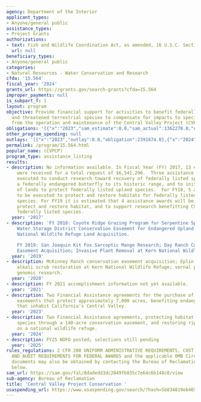 ```yaml
---
agency: Department of the Interior
applicant_types:
- Anyone/general public
assistance_types:
- Project Grants
authorizations:
- text: Fish and Wildlife Coordination Act, as amended, 16 U.S.C. Section 661 et seq.
  url: null
beneficiary_types:
- Anyone/general public
categories:
- Natural Resources - Water Conservation and Research
cfda: '15.564'
fiscal_year: '2024'
grants_url: https://grants.gov/search-grants?cfda=15.564
improper_payments: null
is_subpart_f: 1
layout: program
objective: Provide financial support for activities to benefit federally listed endangered
  and threatened terrestrial species to compensate for impacts to species resulting
  from the operation and maintenance of the Central Valley Project (CVP) of California.
obligations: '[{"x":"2023","sam_estimate":0.0,"sam_actual":1362270.0,"usa_spending_actual":770587.13},{"x":"2024","sam_estimate":0.0,"sam_actual":1313092.0,"usa_spending_actual":1921171.12},{"x":"2025","sam_estimate":0.0,"sam_actual":1000000.0,"usa_spending_actual":-14852.83}]'
other_program_spending: null
outlays: '[{"x":"2023","outlay":0.0,"obligation":2391674.0},{"x":"2024","outlay":0.0,"obligation":813092.0},{"x":"2025","outlay":0.0,"obligation":0.0}]'
permalink: /program/15.564.html
popular_name: (CVPCP)
program_type: assistance_listing
results:
- description: No information available. In Fiscal Year (FY) 2017, 13 eligible applications
    were received for a total request of $6,541,296.  Three assistance awards were
    executed to conduct research toward recovery of federally listed species, to reintroduce
    a federally endangered butterfly to its historic range, and to initiate the acquisition
    of lands to protect federally listed upland species.  For FY18, 5 awards are expected
    to be executed to protect and restore habitats for federally listed CVP-impacted
    species. For FY19 it is estimated that 4 assistance awards will be executed to
    protect and restore habitat, and to support research benefitting CVP-impacted
    federally listed species.
  year: '2017'
- description: 'FY 2018: Coyote Ridge Grazing Program for Serpentine Species, Semitropic
    Water Storage District Conservation Easement for Endangered Upland Species, Pixley
    National Wildlife Refuge Land Acquisition.

    FY 2019: San Joaquin Kit Fox Sarcoptic Mange Research; Day Ranch Conservation
    Easement Acquisition; Invasive Plant Removal at Kern National Wildlife Refuge.'
  year: '2019'
- description: McKinney Ranch conservation easement acquisition; Eplin Property acquisition;
    alkali scrub restoration at Kern National Wildlife Refuge; vernal pool crustacean
    genomic research.
  year: '2020'
- description: FY 2021 accomplishment information not yet available.
  year: '2021'
- description: Two Financial Assistance agreements for the purchase of conservation
    easements that protect approximately 7,000 acres, benefiting endangered species
    that inhabit California’s Central Valley.
  year: '2023'
- description: Two Financial Assistance agreements, protecting habitat for an endangered
    species through a 140-acre conservation easement, and restoring riparian habitat
    on a national wildlife refuge.
  year: '2024'
- description: FY25 NOFO posted; selections still pending
  year: '2025'
rules_regulations: 2 CFR 200 UNIFORM ADMINISTRATIVE REQUIREMENTS, COST PRINCIPLES,
  AND AUDIT REQUIREMENTS FOR FEDERAL AWARDS and the applicable OMB Circulars.  These
  documents may also be obtained by contacting the Bureau of Reclamation Office listed
  below.
sam_url: https://sam.gov/fal/8dadedd3dc2849fb835c7e64c6b148c0/view
sub-agency: Bureau of Reclamation
title: 'Central Valley Project Conservation '
usaspending_url: https://www.usaspending.gov/search/?hash=5b834819eb46598adb629d7aca28cc38
---
```

